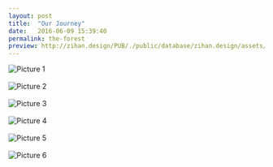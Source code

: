 ```yaml
---
layout: post
title:  "Our Journey"
date:   2016-06-09 15:39:40
permalink: the-forest
preview: http://zihan.design/PUB/./public/database/zihan.design/assets/images/2016-06-09/4.jpg
---
```


![Picture 1](http://zihan.design/PUB/./public/database/zihan.design/assets/images/2016-06-09/1.jpg)
<br>
<br>
![Picture 2](http://zihan.design/PUB/./public/database/zihan.design/assets/images/2016-06-09/2.jpg)
<br>
<br>
![Picture 3](http://zihan.design/PUB/./public/database/zihan.design/assets/images/2016-06-09/3.jpg)
<br>
<br>
![Picture 4](http://zihan.design/PUB/./public/database/zihan.design/assets/images/2016-06-09/4.jpg)
<br>
<br>
![Picture 5](http://zihan.design/PUB/./public/database/zihan.design/assets/images/2016-06-09/5.jpg)
<br>
<br>
![Picture 6](http://zihan.design/PUB/./public/database/zihan.design/assets/images/2016-06-09/6.jpg)



